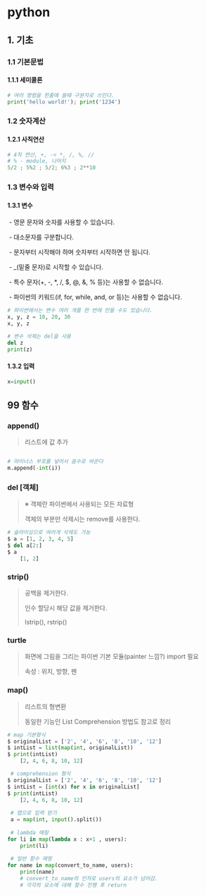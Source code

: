 # python

## 1. 기초

### 	1.1 기본문법

#### 		1.1.1 세미콜론

``` python
# 여러 명령을 한줄에 쓸때 구분자로 쓰인다.
print('hello world!'); print('1234')
```

### 	1.2 숫자계산

#### 		1.2.1 사칙연산

```python
# 4칙 연산, +, -< *, /, %, //
# % - module, 나머지
5/2 ; 5%2 ; 5/2; 6%3 ; 2**10
```



### 	1.3 변수와 입력

#### 			1.3.1 변수

​					- 영문 문자와 숫자를 사용할 수 있습니다.

​					- 대소문자를 구분합니다.

​					- 문자부터 시작해야 하며 숫자부터 시작하면 안 됩니다.

​					- _(밑줄 문자)로 시작할 수 있습니다.

​					- 특수 문자(+, -, *, /, $, @, &, % 등)는 사용할 수 없습니다.

​					- 파이썬의 키워드(if, for, while, and, or 등)는 사용할 수 없습니다.

```python
# 파이썬에서는 변수 여러 개를 한 번에 만들 수도 있습니다.
x, y, z = 10, 20, 30
x, y, z
```

```python
# 변수 삭제는 del을 사용
del z
print(z)
```

#### 			1.3.2 입력

```python
x=input()
```



## 99 함수



### append()

> 리스트에 값 추가

```python

# 마이너스 부호를 넣어서 음수로 바꾼다
m.append(-int(i))
```



### del [객체]

> ※ 객체란 파이썬에서 사용되는 모든 자료형
>
>  객체의 부분만 삭제시는 remove를 사용한다.

```python
# 슬라이싱으로 여러개 삭제도 가능
$ a = [1, 2, 3, 4, 5]
$ del a[2:]
$ a
	[1, 2]
```



### strip()

> 공백을 제거한다.
>
> 인수 할당시 해당 값을 제거한다.
>
> lstrip(), rstrip()

### turtle

> 화면에 그림을 그리는 파이썬 기본 모듈(painter 느낌?) import 필요
>
> 속성 : 위치, 방향, 펜
>
> 

### map()

> 리스트의 형변환
>
> 동일한 기능인 List Comprehension 방법도 참고로 정리

```python
# map 기본형식
$ originalList = ['2', '4', '6', '8', '10', '12']
$ intList = list(map(int, originalList))
$ print(intList)
	[2, 4, 6, 8, 10, 12]

 # comprehension 형식
$ originalList = ['2', '4', '6', '8', '10', '12']
$ intList = [int(x) for x in originalList]
$ print(intList)
	[2, 4, 6, 8, 10, 12]
    
 # 맵으로 입력 받기
 a = map(int, input().split())
    
 # lambda 매핑
for li in map(lambda x : x+1 , users):
	print(li)
    
 # 일반 함수 매핑
for name in map(convert_to_name, users):
	print(name)
   	# convert_to_name의 인자로 users의 요소가 넘어감.
	# 각각의 요소에 대해 함수 진행 후 return
```

